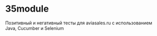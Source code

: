 # 35module
Позитивный и негативный тесты для aviasales.ru с использованием Java, Cucumber и Selenium
